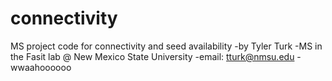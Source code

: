 # connectivity
MS project code for connectivity and seed availability
-by Tyler Turk
-MS in the Fasit lab @ New Mexico State University
-email: tturk@nmsu.edu
-wwaahoooooo
